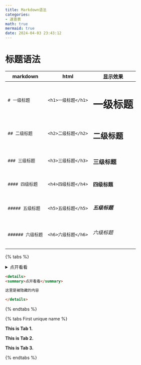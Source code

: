 ```yaml
---
title: Markdown语法
categories:  
- 速查表
math: true
mermaid: true
date: 2024-04-03 23:43:12
---
```

# 标题语法
|markdown|html|显示效果|
|--|--|--|
|`# 一级标题`|`<h1>一级标题</h1>` |<h1>一级标题</h1>|
|`## 二级标题`|`<h2>二级标题</h2>` |<h2>二级标题</h2>|
|`### 三级标题`|`<h3>三级标题</h3>` |<h3>三级标题</h3>|
|`#### 四级标题`|`<h4>四级标题</h4>` |<h4>四级标题</h4>|
|`##### 五级标题`|`<h5>五级标题</h5>` |<h5>五级标题</h5>|
|`###### 六级标题`|`<h6>六级标题</h6>` |<h6>六级标题</h6>|

{% tabs %}

<!-- tab 效果 -->

<details>
<summary>点开看看</summary>

这里是被隐藏的内容

</details>


<!-- endtab -->

<!-- tab 代码 -->

```markdown
<details>
<summary>点开看看</summary>

这里是被隐藏的内容

</details>
```

<!-- endtab -->


{% endtabs %}

{% tabs First unique name %}

<!-- tab First unique name 1 @ri:home-4-line -->

**This is Tab 1.**

<!-- endtab -->

<!-- tab Icon Test @ri:cloud-line -->

**This is Tab 2.**

<!-- endtab -->

<!-- tab -->

**This is Tab 3.**

<!-- endtab -->

{% endtabs %}
<!--stackedit_data:
eyJoaXN0b3J5IjpbODIzNTgzODg5XX0=
-->